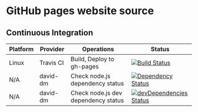 # GitHub pages website source

## Continuous Integration

| Platform | Provider | Operations | Status |
|----------|----------|------------|--------|
| Linux | Travis CI | Build, Deploy to gh-pages | [![Build Status](https://travis-ci.org/manastalukdar/manastalukdar.github.io.svg?branch=source)](https://travis-ci.org/manastalukdar/manastalukdar.github.io) |
| N/A | david-dm | Check node.js dependency status | [![Dependency Status](https://david-dm.org/manastalukdar/manastalukdar.github.io.svg)](https://david-dm.org/manastalukdar/manastalukdar.github.io?path=website) |
| N/A | david-dm | Check node.js dev dependency status | [![devDependencies Status](https://david-dm.org/manastalukdar/manastalukdar.github.io/dev-status.svg?path=website)](https://david-dm.org/manastalukdar/manastalukdar.github.io?path=website&type=dev) |
